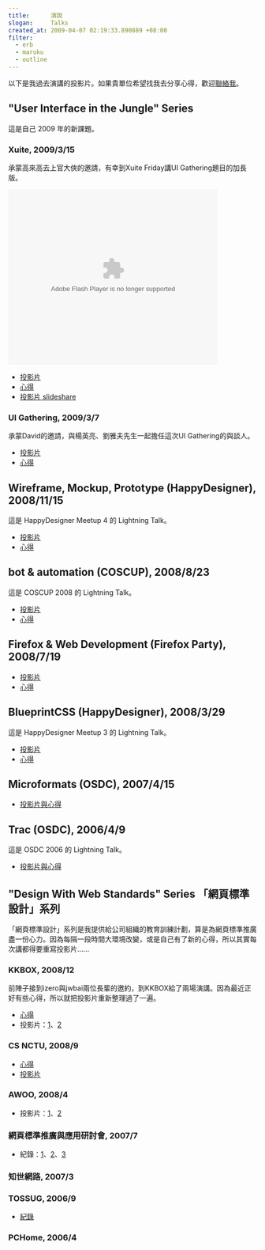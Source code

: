 ```yaml
---
title:      演說
slogan:     Talks
created_at: 2009-04-07 02:19:33.890889 +08:00
filter:
  - erb
  - maruku
  - outline
---
```


以下是我過去演講的投影片。如果貴單位希望找我去分享心得，歡迎[聯絡我][contact_me]。

[contact_me]: http://iamhlb.local/about/#contact

<toc toc_style="ul" numbering="off" toc_range="h2-h2" />

## "User Interface in the Jungle" Series

這是自己 2009 年的新課題。

### Xuite, 2009/3/15

承蒙高來高去上官大俠的邀請，有幸到Xuite Friday講UI Gathering題目的加長版。

<object style="margin:0px" width="425" height="355"><param name="movie" value="http://static.slidesharecdn.com/swf/ssplayer2.swf?doc=user-interface-desing-in-the-jungle-xuite-090315053017-phpapp02&stripped_title=user-interface-in-the-jungle-xuite" /><param name="allowFullScreen" value="true"/><param name="allowScriptAccess" value="always"/><embed src="http://static.slidesharecdn.com/swf/ssplayer2.swf?doc=user-interface-desing-in-the-jungle-xuite-090315053017-phpapp02&stripped_title=user-interface-in-the-jungle-xuite" type="application/x-shockwave-flash" allowscriptaccess="always" allowfullscreen="true" width="425" height="355"></embed></object>

* [投影片](http://www.slideshare.net/hlb/user-interface-in-the-jungle-xuite)
* [心得](http://hlb.yichi.org/blog/2009/03/15/340)
* [投影片 slideshare]()

### UI Gathering, 2009/3/7

承蒙David的邀請，與楊英亮、劉雅夫先生一起擔任這次UI Gathering的與談人。

* [投影片](http://www.slideshare.net/hlb/user-interface-in-the-jungle)
* [心得](http://hlb.yichi.org/blog/2009/03/07/334)

## Wireframe, Mockup, Prototype (HappyDesigner), 2008/11/15

這是 HappyDesigner Meetup 4 的 Lightning Talk。

* [投影片](http://www.slideshare.net/hlb/wireframe-mockup-prototype-presentation)
* [心得](http://hlb.yichi.org/blog/2008/12/17/303)

## bot & automation (COSCUP), 2008/8/23

這是 COSCUP 2008 的 Lightning Talk。

* [投影片](http://www.slideshare.net/hlb/rbot-automation-presentation)
* [心得](http://hlb.yichi.org/blog/2008/08/23/237)

## Firefox & Web Development (Firefox Party), 2008/7/19

* [投影片](http://www.slideshare.net/hlb/firefox-party-firefox-web-development)
* [心得](http://hlb.yichi.org/blog/2008/07/19/218)

## BlueprintCSS (HappyDesigner), 2008/3/29

這是 HappyDesigner Meetup 3 的 Lightning Talk。

* [投影片](http://www.slideshare.net/hlb/lightning-talk-blueprintcss)
* [心得](http://hlb.yichi.org/blog/2008/03/30/199)

## Microformats (OSDC), 2007/4/15

* [投影片與心得](http://hlb.yichi.org/blog/2007/04/15/158)

## Trac (OSDC), 2006/4/9

這是 OSDC 2006 的 Lightning Talk。

* [投影片與心得](http://hlb.yichi.org/blog/2006/04/09/76)

## "Design With Web Standards" Series 「網頁標準設計」系列

「網頁標準設計」系列是我提供給公司組織的教育訓練計劃，算是為網頁標準推廣盡一份心力。因為每隔一段時間大環境改變，或是自己有了新的心得，所以其實每次講都得要重寫投影片......

### KKBOX, 2008/12

前陣子接到izero與jwbai兩位長輩的邀約，到KKBOX給了兩場演講。因為最近正好有些心得，所以就把投影片重新整理過了一遍。

* [心得](http://hlb.yichi.org/blog/2008/12/17/309)
* 投影片：[1](http://www.slideshare.net/hlb/design-with-web-standards-for-kkbox-presentation)、[2](http://www.slideshare.net/hlb/workflow-and-design-guideline-presentation)

### CS NCTU, 2008/9

* [心得](http://hlb.yichi.org/blog/2008/09/19/246)
* [投影片](http://www.slideshare.net/hlb/web-standards-for-nctu-cs-presentation)

### AWOO, 2008/4

* 投影片：[1](http://www.slideshare.net/hlb/web-standards-design)、[2](http://www.slideshare.net/hlb/web-standards-design-part-2)

### 網頁標準推廣與應用研討會, 2007/7

* 紀錄：[1](http://hlb.yichi.org/blog/2007/07/25/176)、[2](http://hlb.yichi.org/blog/2007/07/27/177)、[3](http://hlb.yichi.org/blog/2007/08/20/182)

### 知世網路, 2007/3

### TOSSUG, 2006/9

* [紀錄](http://hlb.yichi.org/blog/2006/09/27/142)

### PCHome, 2006/4
